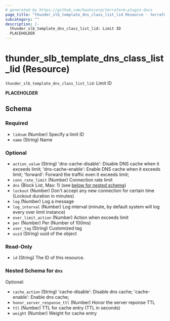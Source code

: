 ```yaml
---
# generated by https://github.com/hashicorp/terraform-plugin-docs
page_title: "thunder_slb_template_dns_class_list_lid Resource - terraform-provider-thunder"
subcategory: ""
description: |-
  thunder_slb_template_dns_class_list_lid: Limit ID
  PLACEHOLDER
---
```


# thunder_slb_template_dns_class_list_lid (Resource)

`thunder_slb_template_dns_class_list_lid`: Limit ID

__PLACEHOLDER__



<!-- schema generated by tfplugindocs -->
## Schema

### Required

- `lidnum` (Number) Specify a limit ID
- `name` (String) Name

### Optional

- `action_value` (String) 'dns-cache-disable': Disable DNS cache when it exceeds limit; 'dns-cache-enable': Enable DNS cache when it exceeds limit; 'forward': Forward the traffic even it exceeds limit;
- `conn_rate_limit` (Number) Connection rate limit
- `dns` (Block List, Max: 1) (see [below for nested schema](#nestedblock--dns))
- `lockout` (Number) Don't accept any new connection for certain time (Lockout duration in minutes)
- `log` (Number) Log a message
- `log_interval` (Number) Log interval (minute, by default system will log every over limit instance)
- `over_limit_action` (Number) Action when exceeds limit
- `per` (Number) Per (Number of 100ms)
- `user_tag` (String) Customized tag
- `uuid` (String) uuid of the object

### Read-Only

- `id` (String) The ID of this resource.

<a id="nestedblock--dns"></a>
### Nested Schema for `dns`

Optional:

- `cache_action` (String) 'cache-disable': Disable dns cache; 'cache-enable': Enable dns cache;
- `honor_server_response_ttl` (Number) Honor the server reponse TTL
- `ttl` (Number) TTL for cache entry (TTL in seconds)
- `weight` (Number) Weight for cache entry


